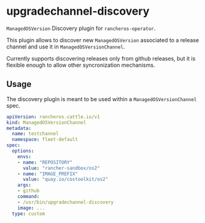 # upgradechannel-discovery

`ManagedOSVersion` Discovery plugin for `rancheros-operator`.

This plugin allows to discover new `ManagedOSVersion` associated to a release channel and use it in `ManagedOSVersionChannel`.

Currently supports discovering releases only from github releases, but it is flexible enough to allow other syncronization mechanisms.

## Usage

The discovery plugin is meant to be used within a `ManagedOSVersionChannel` spec. 

```yaml
apiVersion: rancheros.cattle.io/v1
kind: ManagedOSVersionChannel
metadata:
  name: testchannel
  namespace: fleet-default
spec:
  options:
    envs:
    - name: "REPOSITORY"
      value: "rancher-sandbox/os2"
    - name: "IMAGE_PREFIX"
      value: "quay.io/costoolkit/os2"
    args:
    - github
    command:
    - /usr/bin/upgradechannel-discovery
    image: ...
  type: custom
```